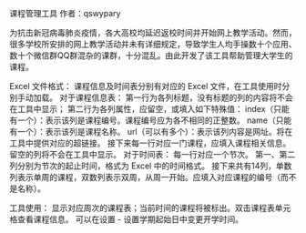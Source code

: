 ﻿课程管理工具 作者：qswypary

为抗击新冠病毒肺炎疫情，各大高校均延迟返校时间并开始网上教学活动。然而，很多学校所安排的网上教学活动并未有详细规定，导致学生人均手操数十个应用、数十个微信群QQ群混杂的课群，十分混乱。由此开发了该工具帮助管理大学生的课程。

Excel 文件格式：
课程信息及时间表分别有对应的 Excel 文件，在工具使用时分别手动加载。
对于课程信息表：
	第一行为各列标题，没有标题的列的内容将不会在工具中显示；
	第二行为各列属性，应留空，或填入如下特殊值：
		index（只能有一个）：表示该列是课程编号。课程编号应为各不相同的正整数。
		name（只能有一个）：表示该列是课程名称。
		url（可以有多个）：表示该列内容是网址。将在工具中提供对应的超链接。
	接下来每一行对应一门课程，应填入课程相关信息。留空的列将不会在工具中显示。
对于时间表：
	每一行对应一个节次。
	第一、第二列分别为节次的起止时间，格式为 Excel 中的时间格式。
	接下来共有14列，单数列表示单周的课程，双数列表示双周，从周一开始。应填入对应课程的编号（而不是名称）。

工具使用：
显示对应周次的课程表；当前时间的课程将被标出。双击课程表单元格查看课程信息。
可以在设置 - 设置学期起始日中变更开学时间。